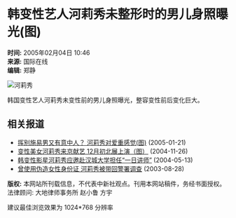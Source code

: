 # 韩变性艺人河莉秀未整形时的男儿身照曝光(图)

**时间:** 2005年02月04日 10:46  
**来源:** 国际在线  
**编辑:** 郑静  

![河莉秀](http://www.chinanews.com.cn/news/2005/2005-02-04/26/_1107485166_hlx.jpg)

韩国变性艺人河莉秀未变性前的男儿身照曝光，整容变性前后变化巨大。

## 相关报道

- [挥别施易男又有意中人？ 河莉秀对爱重感觉(图)](http://www.chinanews.com.cn/news/2005/2005-01-21/26/531589.shtml) (2005-01-21)  
- [变性美女河莉秀来京献艺 12月初北展上演（图）](http://www.chinanews.com.cn/news/2004/2004-11-26/26/509963.shtml) (2004-11-26)  
- [韩变性影星河莉秀应邀赴汉城大学担任“一日讲师”](http://www.chinanews.com.cn/n/2004-05-13/26/435870.shtml) (2004-05-13)  
- [曾使用伪造女性身份证 河莉秀被带回警署调查](http://www.chinanews.com.cn/n/2003-08-28/26/340230.html) (2003-08-28)  

**版权:** 本网站所刊载信息，不代表中新社观点。刊用本网站稿件，务经书面授权。法律顾问: 大地律师事务所 赵小鲁 方宇  

建议最佳浏览效果为 1024*768 分辨率